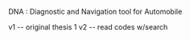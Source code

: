 DNA : Diagnostic and Navigation tool for Automobile

v1 -- original thesis 1
v2 -- read codes w/search
